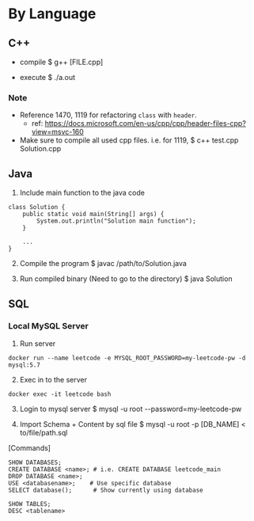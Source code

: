 # By Language

## C++

* compile
$ g++ [FILE.cpp]
  
* execute
$ ./a.out
  
### Note
- Reference 1470, 1119 for refactoring `class` with `header`.
  - ref: https://docs.microsoft.com/en-us/cpp/cpp/header-files-cpp?view=msvc-160
- Make sure to compile all used cpp files. i.e. for 1119, 
  $ c++ test.cpp Solution.cpp


## Java

1. Include main function to the java code
```
class Solution {
    public static void main(String[] args) {
        System.out.println("Solution main function");
    }
    
    ...
}
```

2. Compile the program
$ javac /path/to/Solution.java
   
3. Run compiled binary (Need to go to the directory)
$ java Solution




## SQL

### Local MySQL Server
1. Run server
```
docker run --name leetcode -e MYSQL_ROOT_PASSWORD=my-leetcode-pw -d mysql:5.7
```

2. Exec in to the server
```
docker exec -it leetcode bash
```

3. Login to mysql server
$ mysql -u root --password=my-leetcode-pw


4. Import Schema + Content by sql file
$ mysql -u root -p [DB_NAME] < to/file/path.sql


[Commands]
```
SHOW DATABASES;
CREATE DATABASE <name>; # i.e. CREATE DATABASE leetcode_main
DROP DATABASE <name>;
USE <databasename>;    # Use specific database
SELECT database();      # Show currently using database

SHOW TABLES;
DESC <tablename>
```